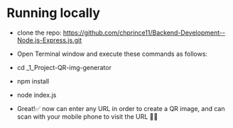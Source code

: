 # Running locally

- clone the repo: 
https://github.com/chprince11/Backend-Development--Node.js-Express.js.git

- Open Terminal window and execute these commands as follows:

- cd _1_Project-QR-img-generator

- npm install

- node index.js

- Great!✅ now can enter any URL in order to create a QR image, and can scan with your mobile phone to visit the URL 🎉🎉
